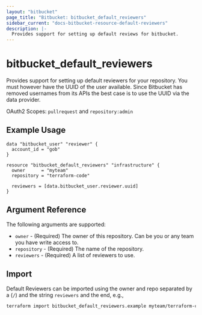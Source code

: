 ```yaml
---
layout: "bitbucket"
page_title: "Bitbucket: bitbucket_default_reviewers"
sidebar_current: "docs-bitbucket-resource-default-reviewers"
description: |-
  Provides support for setting up default reviews for bitbucket.
---
```


# bitbucket\_default\_reviewers

Provides support for setting up default reviewers for your repository. You must however have the UUID of the user available. Since Bitbucket has removed usernames from its APIs the best case is to use the UUID via the data provider.

OAuth2 Scopes: `pullrequest` and `repository:admin`

## Example Usage

```hcl
data "bitbucket_user" "reviewer" {
  account_id = "gob"
}

resource "bitbucket_default_reviewers" "infrastructure" {
  owner      = "myteam"
  repository = "terraform-code"

  reviewers = [data.bitbucket_user.reviewer.uuid]
}
```

## Argument Reference

The following arguments are supported:

* `owner` - (Required) The owner of this repository. Can be you or any team you
  have write access to.
* `repository` - (Required) The name of the repository.
* `reviewers` - (Required) A list of reviewers to use.

## Import

Default Reviewers can be imported using the owner and repo separated by a (`/`) and the string `reviewers` and the end, e.g.,

```sh
terraform import bitbucket_default_reviewers.example myteam/terraform-code/reviewers
```
